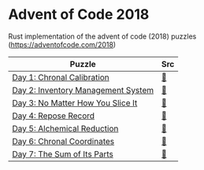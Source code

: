 # Advent of Code 2018

Rust implementation of the advent of code (2018) puzzles (https://adventofcode.com/2018)

Puzzle | Src
--- | ---
[Day 1: Chronal Calibration](https://adventofcode.com/2018/day/1) | [&#128194;](https://github.com/Wodann/adventofcode2018/blob/master/src/bin/day1.rs)
[Day 2: Inventory Management System](https://adventofcode.com/2018/day/2) | [&#128194;](https://github.com/Wodann/adventofcode2018/blob/master/src/bin/day2.rs)
[Day 3: No Matter How You Slice It](https://adventofcode.com/2018/day/3) | [&#128194;](https://github.com/Wodann/adventofcode2018/blob/master/src/bin/day3.rs)
[Day 4: Repose Record](https://adventofcode.com/2018/day/4) | [&#128194;](https://github.com/Wodann/adventofcode2018/blob/master/src/bin/day4.rs)
[Day 5: Alchemical Reduction](https://adventofcode.com/2018/day/5) | [&#128194;](https://github.com/Wodann/adventofcode2018/blob/master/src/bin/day5.rs)
[Day 6: Chronal Coordinates](https://adventofcode.com/2018/day/6) | [&#128194;](https://github.com/Wodann/adventofcode2018/blob/master/src/bin/day6.rs)
[Day 7: The Sum of Its Parts](https://adventofcode.com/2018/day/7) | [&#128194;](https://github.com/Wodann/adventofcode2018/blob/master/src/bin/day7.rs)
